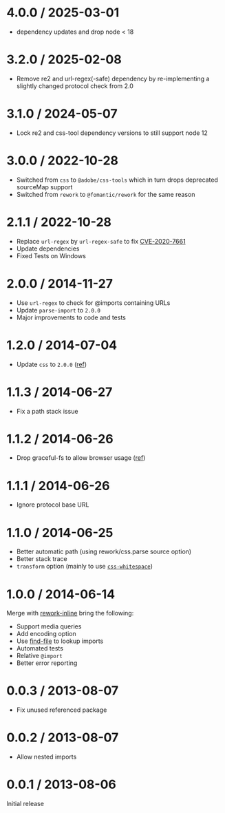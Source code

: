 # 4.0.0 / 2025-03-01

* dependency updates and drop node < 18

# 3.2.0 / 2025-02-08

* Remove re2 and url-regex(-safe) dependency by re-implementing a slightly changed protocol check from 2.0

# 3.1.0 / 2024-05-07

* Lock re2 and css-tool dependency versions to still support node 12

# 3.0.0 / 2022-10-28

* Switched from `css` to `@adobe/css-tools` which in turn drops deprecated sourceMap support
* Switched from `rework` to `@fomantic/rework` for the same reason

# 2.1.1 / 2022-10-28

* Replace `url-regex` by `url-regex-safe` to fix [CVE-2020-7661](https://nvd.nist.gov/vuln/detail/CVE-2020-7661)
* Update dependencies
* Fixed Tests on Windows

# 2.0.0 / 2014-11-27

* Use `url-regex` to check for @imports containing URLs
* Update `parse-import` to `2.0.0`
* Major improvements to code and tests

# 1.2.0 / 2014-07-04

* Update `css` to `2.0.0` ([ref](https://github.com/segmentio/myth/issues/86))

# 1.1.3 / 2014-06-27

* Fix a path stack issue

# 1.1.2 / 2014-06-26

* Drop graceful-fs to allow browser usage ([ref](https://github.com/segmentio/myth/issues/76))

# 1.1.1 / 2014-06-26

* Ignore protocol base URL

# 1.1.0 / 2014-06-25

* Better automatic path (using rework/css.parse source option)
* Better stack trace
* `transform` option (mainly to use [`css-whitespace`](https://github.com/reworkcss/css-whitespace))

# 1.0.0 / 2014-06-14

Merge with [rework-inline](https://www.npmjs.org/package/rework-inline) bring the following:

* Support media queries
* Add encoding option
* Use [find-file](https://www.npmjs.org/package/find-file) to lookup imports
* Automated tests
* Relative `@import`
* Better error reporting

# 0.0.3 / 2013-08-07

* Fix unused referenced package

# 0.0.2 / 2013-08-07

* Allow nested imports

# 0.0.1 / 2013-08-06

Initial release
